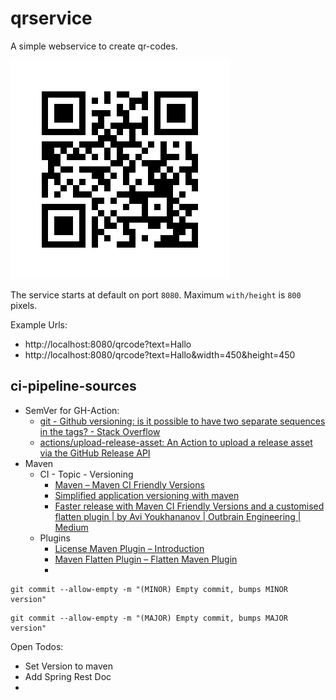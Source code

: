 # qrservice

A simple webservice to create qr-codes.

![](docs/qrcode.png)

The service starts at default on port ``8080``.
Maximum ``with/height`` is ``800`` pixels.


Example Urls:
* http://localhost:8080/qrcode?text=Hallo
* http://localhost:8080/qrcode?text=Hallo&width=450&height=450

## ci-pipeline-sources
* SemVer for GH-Action:
  * [git - Github versioning: is it possible to have two separate sequences in the tags? - Stack Overflow](https://stackoverflow.com/questions/73121689/github-versioning-is-it-possible-to-have-two-separate-sequences-in-the-tags)
  * [actions/upload-release-asset: An Action to upload a release asset via the GitHub Release API](https://github.com/actions/upload-release-asset)
* Maven
  * CI - Topic - Versioning
    * [Maven – Maven CI Friendly Versions](https://maven.apache.org/maven-ci-friendly.html)
    * [Simplified application versioning with maven](https://blog.pchudzik.com/201905/maven-revision/)
    * [Faster release with Maven CI Friendly Versions and a customised flatten plugin | by Avi Youkhananov | Outbrain Engineering | Medium](https://medium.com/outbrain-engineering/faster-release-with-maven-ci-friendly-versions-and-a-customised-flatten-plugin-fe53f0fcc0df)
  * Plugins
    * [License Maven Plugin – Introduction](https://www.mojohaus.org/license-maven-plugin/)
    * [Maven Flatten Plugin – Flatten Maven Plugin](https://www.mojohaus.org/flatten-maven-plugin/)
    * 

```shell
git commit --allow-empty -m "(MINOR) Empty commit, bumps MINOR version"
```

```shell
git commit --allow-empty -m "(MAJOR) Empty commit, bumps MAJOR version"
```

Open Todos:
* Set Version to maven
* Add Spring Rest Doc
* 